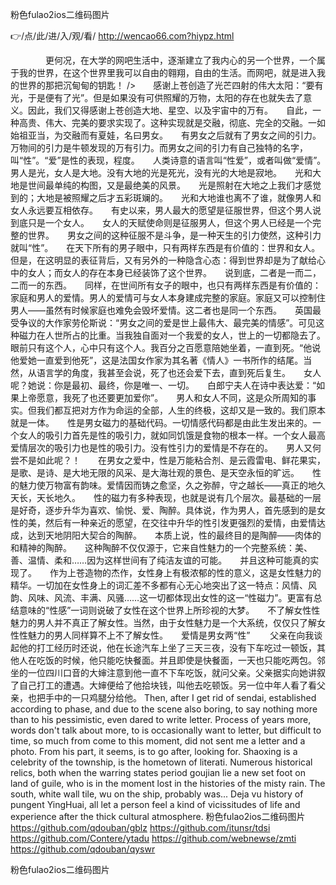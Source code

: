 
粉色fulao2ios二维码图片




👉/点/此/进/入/观/看/ http://wencao66.com?hiypz.html




　　　　更何况，在大学的网吧生活中，逐渐建立了我内心的另一个世界，一个属于我的世界，在这个世界里我可以自由的翱翔，自由的生活。而网吧，就是进入我的世界的那把沉甸甸的钥匙！
/>　　感谢上苍创造了光芒四射的伟大太阳：“要有光，于是便有了光”。但是如果没有可供照耀的万物，太阳的存在也就失去了意义。因此，我们又得感谢上苍创造大地、星空、以及宇宙中的万有。　　自此，一种高贵、伟大、完美的要求实现了。这种实现就是交融，彻底、完全的交融。一如始祖亚当，为交融而有夏娃，名曰男女。　　有男女之后就有了男女之间的引力。万物间的引力是牛顿发现的万有引力。而男女之间的引力有自己独特的名字，叫“性”。“爱”是性的表现，程度。　　人类诗意的语言叫“性爱”，或者叫做“爱情”。　　男人是光，女人是大地。没有大地的光是死光，没有光的大地是寂地。　　光和大地是世间最单纯的构图，又是最绝美的风景。　　光是照射在大地之上我们才感觉到的；大地是被照耀之后才五彩斑斓的。　　光和大地谁也离不了谁，就像男人和女人永远要互相依存。　　有史以来，男人最大的愿望是征服世界，但这个男人说到底只是一个女人。　　女人的天赋使命则是征服男人，但这个男人已经是一个完整的世界。　　男女之间的这种征服不是斗争，是一种天生的引力使然，这种引力就叫“性”。　　在天下所有的男子眼中，只有两样东西是有价值的：世界和女人。但是，在这明显的表征背后，又有另外的一种隐含心态：得到世界却是为了献给心中的女人；而女人的存在本身已经装饰了这个世界。　　说到底，二者是一而二，二而一的东西。　　同样，在世间所有女子的眼中，也只有两样东西是有价值的：家庭和男人的爱情。男人的爱情可与女人本身建成完整的家庭。家庭又可以控制住男人——虽然有时候家庭也难免会毁坏爱情。这二者也是同一个东西。　　英国最受争议的大作家劳伦斯说：“男女之间的爱是世上最伟大、最完美的情感”。可见这种磁力在人世所占的比重。当我独自面对一个我爱的女人，世上的一切都隐去了。眼前只有这个人，心中只有这个人。我百分之百愿意陪她坐着，一直到死。“他说他爱她一直爱到他死”，这是法国女作家为其名著《情人》一书所作的结尾。当然，从语言学的角度，我甚至会说，死了也还会爱下去，直到死后复生。　　女人呢？她说：你是最初、最终，你是唯一、一切。　　白郎宁夫人在诗中表达爱：“如果上帝愿意，我死了也还要更加爱你”。　　男人和女人不同，这是众所周知的事实。但我们都互把对方作为命运的全部，人生的终极，这却又是一致的。我们原本就是一体。　　性是男女磁力的基础代码。一切情感代码都是由此生发出来的。一个女人的吸引力首先是性的吸引力，就如同饥饿是食物的根本一样。一个女人最高爱情层次的吸引力也是性的吸引力。没有性引力的爱情是不存在的。　　男人又何尝不是如此呢？！　　在男女之爱中，性是万能粘合剂、是云霞雷电、鲜花果实，是歌、是诗、是大地无限的风采、是大海壮观的景色、是天空永恒的旷远。　　性的魅力使万物富有韵味。爱情因而铸之愈坚，久之弥醉，守之越长——真正的地久天长，天长地久。　　性的磁力有多种表现，也就是说有几个层次。最基础的一层是好奇，逐步升华为喜欢、愉悦、爱、陶醉。具体说，作为男人，首先感到的是女性的美，然后有一种亲近的愿望，在交往中升华的性引发更强烈的爱情，由爱情达成，达到天地阴阳大契合的陶醉。　　本质上说，性的最终目的是陶醉——肉体的和精神的陶醉。　　这种陶醉不仅仅源于，它来自性魅力的一个完整系统：美、善、温情、柔和……因为这样世间有了纯洁友谊的可能。　　并且这种可能真的实现了。　　作为上苍造物的杰作，女性身上有极浓郁的性的意义，这是女性魅力的精华。一切加在女性身上的词汇差不多都有心无心地突出了这一特点：风情、风韵、风味、风流、丰满、风骚……这一切都体现出女性的这一“性磁力”。更富有总结意味的“性感”一词则说破了女性在这个世界上所珍视的大梦。　　不了解女性性魅力的男人并不真正了解女性。当然，由于女性魅力是一个大系统，仅仅只了解女性性魅力的男人同样算不上不了解女性。　　爱情是男女两“性”
　　父亲在向我谈起他的打工经历时还说，他在长途汽车上坐了三天三夜，没有下车吃过一顿饭，其他人在吃饭的时候，他只能吃快餐面。并且即使是快餐面，一天也只能吃两包。邻坐的一位四川口音的大婶注意到他一直不下车吃饭，就问父亲。父亲据实向她讲叙了自己打工的遭遇。大婶便给了他拾块钱，叫他去吃顿饭。另一位中年人看了看父亲，也把手中的一只鸡腿分给他。
Then, after I get rid of sendai, established according to phase, and due to the scene also boring, to say nothing more than to his pessimistic, even dared to write letter.
Process of years more, words don't talk about more, to is occasionally want to letter, but difficult to time, so much from come to this moment, did not sent me a letter and a photo.
From his part, it seems, is to go after, looking for.
Shaoxing is a celebrity of the township, is the hometown of literati.
Numerous historical relics, both when the warring states period goujian lie a new set foot on land of guile, who is in the moment lost in the histories of the misty rain.
The south, white wall tile, wu on the ship, probably was...
Deja vu history of pungent YingHuai, all let a person feel a kind of vicissitudes of life and experience after the thick cultural atmosphere.
粉色fulao2ios二维码图片 https://github.com/qdouban/gblz
https://github.com/itunsr/tdsi
https://github.com/Contere/ytadu
https://github.com/webnewse/zmti
https://github.com/qdouban/qyswr





粉色fulao2ios二维码图片
